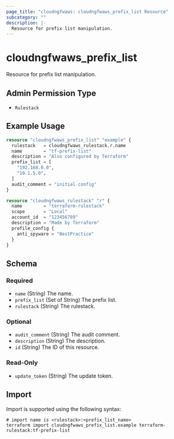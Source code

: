 ```yaml
---
page_title: "cloudngfwaws: cloudngfwaws_prefix_list Resource"
subcategory: ""
description: |-
  Resource for prefix list manipulation.
---
```


# cloudngfwaws_prefix_list

Resource for prefix list manipulation.


## Admin Permission Type

* `Rulestack`


## Example Usage

```terraform
resource "cloudngfwaws_prefix_list" "example" {
  rulestack   = cloudngfwaws_rulestack.r.name
  name        = "tf-prefix-list"
  description = "Also configured by Terraform"
  prefix_list = [
    "192.168.0.0",
    "10.1.5.0",
  ]
  audit_comment = "initial config"
}

resource "cloudngfwaws_rulestack" "r" {
  name        = "terraform-rulestack"
  scope       = "Local"
  account_id  = "123456789"
  description = "Made by Terraform"
  profile_config {
    anti_spyware = "BestPractice"
  }
}
```


<!-- schema generated by tfplugindocs -->
## Schema

### Required

- `name` (String) The name.
- `prefix_list` (Set of String) The prefix list.
- `rulestack` (String) The rulestack.

### Optional

- `audit_comment` (String) The audit comment.
- `description` (String) The description.
- `id` (String) The ID of this resource.

### Read-Only

- `update_token` (String) The update token.


## Import

Import is supported using the following syntax:

```shell
# import name is <rulestack>:<prefix_list_name>
terraform import cloudngfwaws_prefix_list.example terraform-rulestack:tf-prefix-list
```
